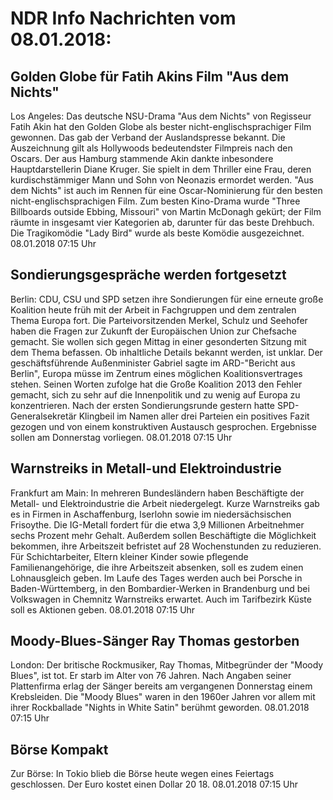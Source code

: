 # NDR Info Nachrichten vom 08.01.2018:


## Golden Globe für Fatih Akins Film "Aus dem Nichts"
Los Angeles: Das deutsche NSU-Drama "Aus dem Nichts" von Regisseur Fatih Akin hat den Golden Globe als bester nicht-englischsprachiger Film gewonnen. Das gab der Verband der Auslandspresse bekannt. Die Auszeichnung gilt als Hollywoods bedeutendster Filmpreis nach den Oscars. Der aus Hamburg stammende Akin dankte inbesondere Hauptdarstellerin Diane Kruger. Sie spielt in dem Thriller eine Frau, deren kurdischstämmiger Mann und Sohn von Neonazis ermordet werden. "Aus dem Nichts" ist auch im Rennen für eine Oscar-Nominierung für den besten nicht-englischsprachigen Film. Zum besten Kino-Drama wurde "Three Billboards outside Ebbing, Missouri" von Martin McDonagh gekürt; der Film räumte in insgesamt vier Kategorien ab, darunter für das beste Drehbuch. Die Tragikomödie "Lady Bird" wurde als beste Komödie ausgezeichnet. 08.01.2018 07:15 Uhr 

## Sondierungsgespräche werden fortgesetzt
Berlin: CDU, CSU und SPD setzen ihre Sondierungen für eine erneute große Koalition heute früh mit der Arbeit in Fachgruppen und dem zentralen Thema Europa fort. Die Parteivorsitzenden Merkel, Schulz und Seehofer haben die Fragen zur Zukunft der Europäischen Union zur Chefsache gemacht. Sie wollen sich gegen Mittag in einer gesonderten Sitzung mit dem Thema befassen. Ob inhaltliche Details bekannt werden, ist unklar. Der geschäftsführende Außenminister Gabriel sagte im ARD-"Bericht aus Berlin", Europa müsse im Zentrum eines möglichen Koalitionsvertrages stehen. Seinen Worten zufolge hat die Große Koalition 2013 den Fehler gemacht, sich zu sehr auf die Innenpolitik und zu wenig auf Europa zu konzentrieren. Nach der ersten Sondierungsrunde gestern hatte SPD-Generalsekretär Klingbeil im Namen aller drei Parteien ein positives Fazit gezogen und von einem konstruktiven Austausch gesprochen. Ergebnisse sollen am Donnerstag vorliegen. 08.01.2018 07:15 Uhr 

## Warnstreiks in Metall-und Elektroindustrie
Frankfurt am Main: In mehreren Bundesländern haben Beschäftigte der Metall- und Elektroindustrie die Arbeit niedergelegt. Kurze Warnstreiks gab es in Firmen in Aschaffenburg, Iserlohn sowie im niedersächsischen Frisoythe. Die IG-Metall fordert für die etwa 3,9 Millionen Arbeitnehmer sechs Prozent mehr Gehalt. Außerdem sollen Beschäftigte die Möglichkeit bekommen, ihre Arbeitszeit befristet auf 28 Wochenstunden zu reduzieren. Für Schichtarbeiter, Eltern kleiner Kinder sowie pflegende Familienangehörige, die ihre Arbeitszeit absenken, soll es zudem einen Lohnausgleich geben. Im Laufe des Tages werden auch bei Porsche in Baden-Württemberg, in den Bombardier-Werken in Brandenburg und bei Volkswagen in Chemnitz Warnstreiks erwartet. Auch im Tarifbezirk Küste soll es Aktionen geben. 08.01.2018 07:15 Uhr 

## Moody-Blues-Sänger Ray Thomas gestorben
London: Der britische Rockmusiker, Ray Thomas, Mitbegründer der "Moody Blues", ist tot. Er starb im Alter von 76 Jahren. Nach Angaben seiner Plattenfirma erlag der Sänger bereits am vergangenen Donnerstag einem Krebsleiden. Die "Moody Blues" waren in den 1960er Jahren vor allem mit ihrer Rockballade "Nights in White Satin" berühmt geworden. 08.01.2018 07:15 Uhr 

## Börse Kompakt
Zur Börse: In Tokio blieb die Börse heute wegen eines Feiertags geschlossen. Der Euro kostet einen Dollar 20 18. 08.01.2018 07:15 Uhr 
